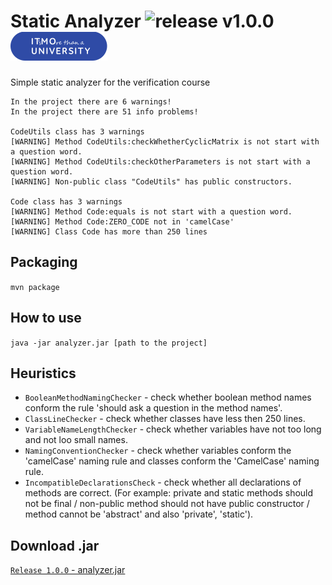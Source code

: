 # Static Analyzer ![release v1.0.0](https://img.shields.io/github/release/rugpanov/simple-static-analyzer.svg) ![](assert/ifmo.svg)
Simple static analyzer for the verification course
```
In the project there are 6 warnings!
In the project there are 51 info problems!

CodeUtils class has 3 warnings
[WARNING] Method CodeUtils:checkWhetherCyclicMatrix is not start with a question word.
[WARNING] Method CodeUtils:checkOtherParameters is not start with a question word.
[WARNING] Non-public class "CodeUtils" has public constructors.

Code class has 3 warnings
[WARNING] Method Code:equals is not start with a question word.
[WARNING] Method Code:ZERO_CODE not in 'camelCase'
[WARNING] Class Code has more than 250 lines
```

## Packaging
`mvn package`

## How to use
`java -jar analyzer.jar [path to the project]`

## Heuristics
- `BooleanMethodNamingChecker` - check whether boolean method names conform the rule 'should ask a question in the method names'.
- `ClassLineChecker` - check whether classes have less then 250 lines.
- `VariableNameLengthChecker` - check whether variables have not too long and not loo small names.
- `NamingConventionChecker` - check whether variables conform the 'camelCase' naming rule and classes conform the 'CamelCase' naming rule.
- `IncompatibleDeclarationsCheck` - check whether all declarations of methods are correct.
(For example: private and static methods should not be final /
non-public method should not have public constructor /
method cannot be 'abstract' and also 'private', 'static').

## Download .jar
[`Release 1.0.0` - analyzer.jar](https://github.com/rugpanov/simple-static-analyzer/releases/download/1.0.0/analyzer.jar)